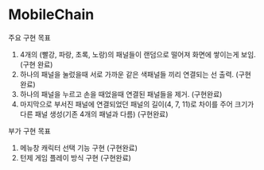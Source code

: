 # MobileChain
주요 구현 목표
1. 4개의 (빨강, 파랑, 초록, 노랑)의 패널들이 랜덤으로 떨어져 화면에 쌓이는게 보임. (구현 완료)
2. 하나의 패널을 눌렀을때 서로 가까운 같은 색패널들 끼리 연결되는 선 출력. (구현 완료)
3. 하나의 패널을 누르고 손을 때었을때 연결된 패널들을 제거. (구현완료)
4. 마지막으로 부서진 패널에 연결되었던 패널의 길이(4, 7, 11)로 차이를 주어 크기가 다른 패널 생성(기존 4개의 패널과 다름) (구현완료)

부가 구현 목표
1. 메뉴창 캐릭터 선택 기능 구현 (구현완료)
2. 턴제 게임 플레이 방식 구현 (구현완료)
